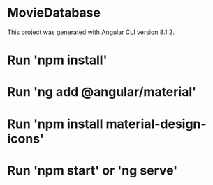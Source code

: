 # MovieDatabase

This project was generated with [Angular CLI](https://github.com/angular/angular-cli) version 8.1.2.
# Run 'npm install'
# Run 'ng add @angular/material'
# Run 'npm install material-design-icons'
# Run 'npm start' or 'ng serve'
